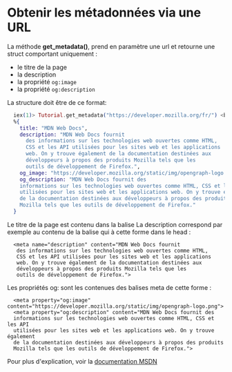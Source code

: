 # Obtenir les métadonnées via une URL

<p>La méthode <b>get_metadata()</b>, prend en paramètre une url et retourne une struct comportant uniquement :<p>
<ul>
  <li>le titre de la page </li>
  <li>la description </li>
  <li>la propriété <code>og:image</code> </li>
  <li>la propriété <code>og:description</code> </li>
</ul>

<p>La structure doit être de ce format:</p>

```Elixir
  iex(1)> Tutorial.get_metadata("https://developer.mozilla.org/fr/") <br>
  %{
    title: "MDN Web Docs",
    description: "MDN Web Docs fournit
      des informations sur les technologies web ouvertes comme HTML,
      CSS et les API utilisées pour les sites web et les applications
      web. On y trouve également de la documentation destinées aux
      développeurs à propos des produits Mozilla tels que les
      outils de développement de Firefox.",
    og_image: "https://developer.mozilla.org/static/img/opengraph-logo.png",
    og_description: "MDN Web Docs fournit des
    informations sur les technologies web ouvertes comme HTML, CSS et les API
    utilisées pour les sites web et les applications web. On y trouve également
    de la documentation destinées aux développeurs à propos des produits
    Mozilla tels que les outils de développement de Firefox."
  }
```

Le titre de la page est contenu dans la balise <code><title>Ma page</title></code>
La description correspond par exemple au contenu de la balise qui à cette forme dans le head :

```HTML5
  <meta name="description" content="MDN Web Docs fournit
   des informations sur les technologies web ouvertes comme HTML,
   CSS et les API utilisées pour les sites web et les applications
   web. On y trouve également de la documentation destinées aux
   développeurs à propos des produits Mozilla tels que les
   outils de développement de Firefox.">
```
 
Les propriétés og: sont les contenues des balises meta de cette forme :

```HTML5
  <meta property="og:image" content="https://developer.mozilla.org/static/img/opengraph-logo.png">
  <meta property="og:description" content="MDN Web Docs fournit des
  informations sur les technologies web ouvertes comme HTML, CSS et les API
  utilisées pour les sites web et les applications web. On y trouve également
  de la documentation destinées aux développeurs à propos des produits
  Mozilla tels que les outils de développement de Firefox.">
```

Pour plus d'explication, voir la [documentation MSDN](https://developer.mozilla.org/fr/docs/Learn/HTML/Introduction_to_HTML/The_head_metadata_in_HTML)

